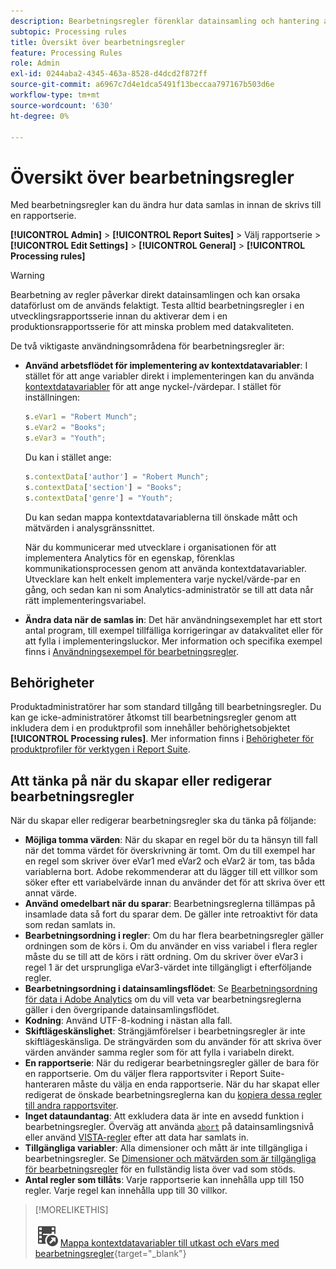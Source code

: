 ```yaml
---
description: Bearbetningsregler förenklar datainsamling och hantering av innehåll när det skickas till rapportering.
subtopic: Processing rules
title: Översikt över bearbetningsregler
feature: Processing Rules
role: Admin
exl-id: 0244aba2-4345-463a-8528-d4dcd2f872ff
source-git-commit: a6967c7d4e1dca5491f13beccaa797167b503d6e
workflow-type: tm+mt
source-wordcount: '630'
ht-degree: 0%

---
```


# Översikt över bearbetningsregler

Med bearbetningsregler kan du ändra hur data samlas in innan de skrivs till en rapportserie.

**[!UICONTROL Admin]** > **[!UICONTROL Report Suites]** > Välj rapportserie > **[!UICONTROL Edit Settings]** > **[!UICONTROL General]** > **[!UICONTROL Processing rules]**

>[!WARNING]
>
>Bearbetning av regler påverkar direkt datainsamlingen och kan orsaka dataförlust om de används felaktigt. Testa alltid bearbetningsregler i en utvecklingsrapportsserie innan du aktiverar dem i en produktionsrapportsserie för att minska problem med datakvaliteten.

De två viktigaste användningsområdena för bearbetningsregler är:

* **Använd arbetsflödet för implementering av kontextdatavariabler**: I stället för att ange variabler direkt i implementeringen kan du använda [kontextdatavariabler](/help/implement/vars/page-vars/contextdata.md) för att ange nyckel-/värdepar. I stället för inställningen:

  ```js
  s.eVar1 = "Robert Munch";
  s.eVar2 = "Books";
  s.eVar3 = "Youth";
  ```

  Du kan i stället ange:

  ```js
  s.contextData['author'] = "Robert Munch";
  s.contextData['section'] = "Books";
  s.contextData['genre'] = "Youth";
  ```

  Du kan sedan mappa kontextdatavariablerna till önskade mått och mätvärden i analysgränssnittet.

  När du kommunicerar med utvecklare i organisationen för att implementera Analytics för en egenskap, förenklas kommunikationsprocessen genom att använda kontextdatavariabler. Utvecklare kan helt enkelt implementera varje nyckel/värde-par en gång, och sedan kan ni som Analytics-administratör se till att data når rätt implementeringsvariabel.

* **Ändra data när de samlas in**: Det här användningsexemplet har ett stort antal program, till exempel tillfälliga korrigeringar av datakvalitet eller för att fylla i implementeringsluckor. Mer information och specifika exempel finns i [Användningsexempel för bearbetningsregler](pr-use-cases.md).

## Behörigheter

Produktadministratörer har som standard tillgång till bearbetningsregler. Du kan ge icke-administratörer åtkomst till bearbetningsregler genom att inkludera dem i en produktprofil som innehåller behörighetsobjektet **[!UICONTROL Processing rules]**. Mer information finns i [Behörigheter för produktprofiler för verktygen i Report Suite](/help/admin/admin-console/permissions/report-suite-tools.md).

## Att tänka på när du skapar eller redigerar bearbetningsregler

När du skapar eller redigerar bearbetningsregler ska du tänka på följande:

* **Möjliga tomma värden**: När du skapar en regel bör du ta hänsyn till fall när det tomma värdet för överskrivning är tomt. Om du till exempel har en regel som skriver över eVar1 med eVar2 och eVar2 är tom, tas båda variablerna bort. Adobe rekommenderar att du lägger till ett villkor som söker efter ett variabelvärde innan du använder det för att skriva över ett annat värde.
* **Använd omedelbart när du sparar**: Bearbetningsreglerna tillämpas på insamlade data så fort du sparar dem. De gäller inte retroaktivt för data som redan samlats in.
* **Bearbetningsordning i regler**: Om du har flera bearbetningsregler gäller ordningen som de körs i. Om du använder en viss variabel i flera regler måste du se till att de körs i rätt ordning. Om du skriver över eVar3 i regel 1 är det ursprungliga eVar3-värdet inte tillgängligt i efterföljande regler.
* **Bearbetningsordning i datainsamlingsflödet**: Se [Bearbetningsordning för data i Adobe Analytics](/help/technotes/processing-order.md) om du vill veta var bearbetningsreglerna gäller i den övergripande datainsamlingsflödet.
* **Kodning**: Använd UTF-8-kodning i nästan alla fall.
* **Skiftlägeskänslighet**: Strängjämförelser i bearbetningsregler är inte skiftlägeskänsliga. De strängvärden som du använder för att skriva över värden använder samma regler som för att fylla i variabeln direkt.
* **En rapportserie**: När du redigerar bearbetningsregler gäller de bara för en rapportserie. Om du väljer flera rapportsviter i Report Suite-hanteraren måste du välja en enda rapportserie. När du har skapat eller redigerat de önskade bearbetningsreglerna kan du [kopiera dessa regler till andra rapportsviter](pr-copy.md).
* **Inget dataundantag**: Att exkludera data är inte en avsedd funktion i bearbetningsregler. Överväg att använda [`abort`](/help/implement/vars/config-vars/abort.md) på datainsamlingsnivå eller använd [VISTA-regler](/help/technotes/vista.md) efter att data har samlats in.
* **Tillgängliga variabler**: Alla dimensioner och mått är inte tillgängliga i bearbetningsregler. Se [Dimensioner och mätvärden som är tillgängliga för bearbetningsregler](pr-variables.md) för en fullständig lista över vad som stöds.
* **Antal regler som tillåts**: Varje rapportserie kan innehålla upp till 150 regler. Varje regel kan innehålla upp till 30 villkor.

>[!MORELIKETHIS]
>
>![VideoCheckedOut](/help/assets/icons/VideoCheckedOut.svg) [Mappa kontextdatavariabler till utkast och eVars med bearbetningsregler](https://experienceleague.adobe.com/en/docs/analytics-learn/tutorials/implementation/implementation-basics/map-contextdata-variables-into-props-and-evars-with-processing-rules){target="_blank"}

